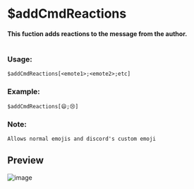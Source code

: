 # $addCmdReactions

#### This fuction adds reactions to the message from the author.

#

### Usage:
`$addCmdReactions[<emote1>;<emote2>;etc]`
### Example:
`$addCmdReactions[😄;😢]`
### Note:
`Allows normal emojis and discord's custom emoji`
</br>

## Preview
![image](https://user-images.githubusercontent.com/65414822/127781388-bc6bdd52-e37d-429b-a8ff-1da7c587ea91.png)
